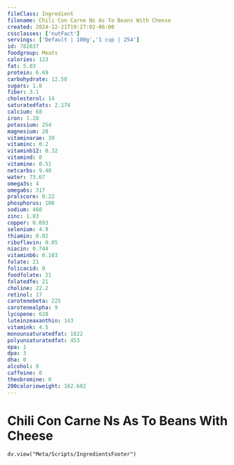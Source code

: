 ```yaml
---
fileClass: Ingredient
filename: Chili Con Carne Ns As To Beans With Cheese
created: 2024-12-21T19:27:02-06:00
cssclasses: ['nutFact']
servings: ['Default | 100g','1 cup | 254']
id: 782837
foodgroup: Meats
calories: 123
fat: 5.03
protein: 6.69
carbohydrate: 12.58
sugars: 1.8
fiber: 3.1
cholesterol: 14
saturatedfats: 2.174
calcium: 68
iron: 1.28
potassium: 254
magnesium: 28
vitaminarae: 39
vitaminc: 0.2
vitaminb12: 0.32
vitamind: 0
vitamine: 0.51
netcarbs: 9.48
water: 73.67
omega3s: 4
omega6s: 317
pralscore: 0.22
phosphorus: 106
sodium: 460
zinc: 1.03
copper: 0.093
selenium: 4.9
thiamin: 0.02
riboflavin: 0.05
niacin: 0.744
vitaminb6: 0.103
folate: 21
folicacid: 0
foodfolate: 21
folatedfe: 21
choline: 22.2
retinol: 17
carotenebeta: 225
carotenealpha: 9
lycopene: 628
luteinzeaxanthin: 143
vitamink: 4.5
monounsaturatedfat: 1822
polyunsaturatedfat: 453
epa: 1
dpa: 3
dha: 0
alcohol: 0
caffeine: 0
theobromine: 0
200calorieweight: 162.602
---
```


# Chili Con Carne Ns As To Beans With Cheese

```dataviewjs
dv.view("Meta/Scripts/IngredientsFooter")
```